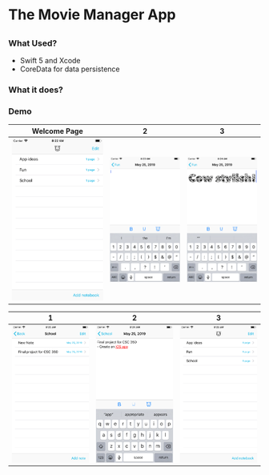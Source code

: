 # The Movie Manager App
## 

### What Used?
- Swift 5 and Xcode
- CoreData for data persistence


### What it does?


### Demo
Welcome Page                 |2                               | 3
:---------------------------:|:------------------------------:|:------------------------------:
![](images/1.png)             |  ![](images/2.png)           | ![](images/3.png)



1                            |  2                             | 3
:---------------------------:|:------------------------------:|:------------------------------:
![](images/4.png)            |  ![](images/5.png)             | ![](images/1.png)
